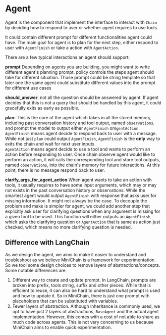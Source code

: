 # Agent

Agent is the component that implement the interface to interact with `Chain` by deciding how to
respond to user or whether agent requires to use tools.

It could contain different prompt for different functionalities agent could have. The main goal
for agent is to plan for the next step, either respond to user with `AgentFinish` or take a
action with `AgentAction`.

There are a few typical interactions an agent should support:

**prompt** Depending on agents you are building, you might want to write different agent's
planning prompt. policy controls the steps agent should take for different situation.
Those prompt could be string template so that later one the same agent could substitute
different values into the prompt for different use cases

**should_answer**: not all the question should be answered by agent. If agent decides that this
is not a query that should be handled by this agent, it could gracefully exits as early as
possible.

**plan**: This is the core of the agent which takes in all the stored memory, including past
conversation history and tool output, named `observations`, and prompt the model to output
either `AgentFinish` or`AgentAction`.  
`AgentFinish` means agent decide to respond back to user with a
message. While not just `plan` could output `AgentFinish`, `AgentFinish` is the **only** way to
exits the chain and wait for next user inputs.  
`AgentAction` means agent decide to use a tool and wants to perform an action before responding
to user. Once chain observe agent would like to perform an action, it will calls the
corresponding tool and store tool outputs, named `observations`, into the chain's memory for
future interactions. At this point, there is no message respond back to user.

**clarify_args_for_agent_action**
When agent wants to take an action with tools, it usually requires to have some input arguments,
which may or may not exists in the past conversation history or observations. While the
smartest agent would output `AgentFinish` with response that asks user for missing information.
It might not always be the case. To decouple the problem and make is simpler for agent, we
could add another step that explicitly ask user for clarifying questions when any argument is
missing for a given tool to be used. This function will either outputs an `AgentFinish`, which
asks the clarifying question or `AgentAction` that is same as action just checked, which means
no more clarifying question is needed.

## Difference with LangChain

As we design the agent, we aims to make it easier to understand and troubleshoot as we believe
MiniChain is a framework for experimentation. So we tool some design choices to remove layers
of abstractions/concepts. Some notable differences are

1. Different way to create and update prompt. In LangChain, prompts are broken into prefix,
   tools string, suffix and other pieces. While that is efficient to reuse, it can also be hard
   to understand what prompt is used and how to update it. So in MiniChain, there is just one
   prompt with placeholders that can be substituted with variables.
2. Fewer layers of abstraction. Although inheritance is commonly used, we opt to have just 2
   layers of abstractions, `BaseAgent` and the actual agent implementation. However, this comes 
   with a cost of not able to share as much code across agents. This is not very concerning to us 
   because MiniChain aims to enable quick experimentation.